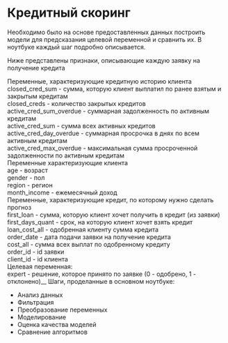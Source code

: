 # Кредитный скоринг

Необходимо было на основе предоставленных данных построить модели для предсказания
целевой переменной и сравнить их. В ноутбуке каждый шаг подробно описывается. <br />

Ниже представлены признаки, описывающие каждую заявку на получение кредита

Переменные, характеризующие кредитную историю клиента
closed_cred_sum - сумма, которую клиент выплатил по ранее взятым и закрытым
кредитам<br />
closed_creds - количество закрытых кредитов<br />
active_cred_sum_overdue - суммарная задолженность по активным кредитам<br />
active_cred_sum - сумма всех активных кредитов<br />
active_cred_day_overdue - суммарная просрочка в днях по всем активным кредитам<br />
active_cred_max_overdue - максимальная сумма просроченной задолженности по
активным кредитам<br />
Переменные характеризующие клиента<br />
age - возраст<br />
gender - пол<br />
region - регион<br />
month_income - ежемесячный доход<br />
Переменные, характеризующие кредит, по которому нужно сделать
прогноз<br />
first_loan - сумма, которую клиент хочет получить в кредит (из заявки)<br />
first_days_quant - срок, на которую клиент хочет взять кредит<br />
loan_cost_all - одобренная клиенту сумма кредита<br />
order_date - дата подачи заявки на получение кредита<br />
cost_all - сумма всех выплат по одобренному кредиту<br />
order_id - id заявки<br />
client_id - id клиента<br />
Целевая переменная:<br />
expert - решение, которое принято по заявке (0 - одобрено, 1 - отклонено)__
Шаги, проделанные в основном ноутбуке:
* Анализ данных
* Фильтрация
* Преобразование переменных
* Моделирование
* Оценка качества моделей
* Сравнение алгоритмов
